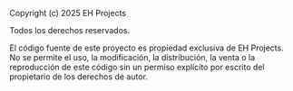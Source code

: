 Copyright (c) 2025 EH Projects

Todos los derechos reservados.

El código fuente de este proyecto es propiedad exclusiva de EH Projects. No se permite el uso, la modificación, la distribución, la venta o la reproducción de este código sin un permiso explícito por escrito del propietario de los derechos de autor.